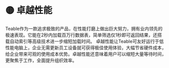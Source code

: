 # 🟡 卓越性能

Teable作为一款追求极致的产品，在性能打磨上做出巨大努力，拥有业内领先的极速表现。它能在2秒内加载百万行数据表，简单筛选仅1秒即可返回结果，还搭载自动索引等高级技术进一步缩短加载时间。 卓越性能让Teable可友好运行于低性能电脑上，企业无需更新员工设备就可获得极佳使用体验，大幅节省硬件成本，给企业带来可观的使用成本优势。卓越性能还意味着用户可以缩短大量等待时间，更聚焦于工作，全面提升组织效率。

